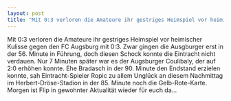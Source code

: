```yaml
---
layout: post
title: "Mit 0:3 verloren die Amateure ihr gestriges Heimspiel vor heimischer Kulisse gegen den FC Augsburg mit 0:3."
---
```


Mit 0:3 verloren die Amateure ihr gestriges Heimspiel vor heimischer Kulisse gegen den FC Augsburg mit 0:3. Zwar gingen die Ausgburger erst in der 56. Minute in Führung, doch diesen Schock konnte die Eintracht nicht verdauen. Nur 7 Minuten später war es der Augsburger Coulibaly, der auf 2:0 erhöhen konnte. Ehe Bradasch in der 90. Minute den Endstand erzielen konnte, sah Eintracht-Spieler Ropic zu allem Unglück an diesem Nachmittag im Herbert-Dröse-Stadion in der 85. Minute noch die Gelb-Rote-Karte. Morgen ist Flip in gewohnter Aktualität wieder für euch da...
